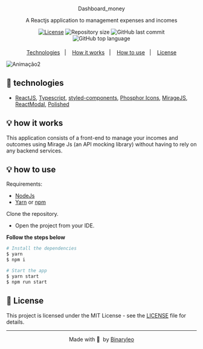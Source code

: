 <div align="center" style="margin: 20px; text-align: center">
<p> Dashboard_money</p>
<p>A Reactjs application to management expenses and incomes</p>

  [![License](http://img.shields.io/:license-mit-blue.svg?style=flat-square)](https://github.com/BinaryLeo/react_dashboard_money/blob/main/LICENSE)
  <img alt="Repository size" src="https://img.shields.io/github/repo-size/BinaryLeo/react_dashboard_money?color=blue">
  ![GitHub last commit](https://img.shields.io/github/last-commit/BinaryLeo/react_dashboard_money?style=flat-square)
  ![GitHub top language](https://img.shields.io/github/languages/top/BinaryLeo/react_dashboard_money?style=flat-square)
  
</div>
<p align="center">
  <a href="#-technologies">Technologies</a>&nbsp;&nbsp;&nbsp;|&nbsp;&nbsp;&nbsp;
  <a href="#-how-it-works">How it works</a>&nbsp;&nbsp;&nbsp;|&nbsp;&nbsp;&nbsp;
  <a href="#-how-to-use">How to use</a>&nbsp;&nbsp;&nbsp;|&nbsp;&nbsp;&nbsp;
  <a href="#-license">License</a>
</p>

![Animação2](https://user-images.githubusercontent.com/72607039/176575127-b79a3c90-fed6-4223-8522-888d5bc2e20b.gif)



## 🧪 technologies

*  [ReactJS](https://reactjs.org/), [Typescript](https://www.typescriptlang.org/), [styled-components](https://styled-components.com/), [Phosphor Icons](https://phosphoricons.com/), [MirageJS](https://miragejs.com/),  [ReactModal](https://github.com/reactjs/react-modal),  [Polished](https://polished.js.org/docs/)


## 💡 how it works
This application consists of a front-end to manage your incomes and outcomes using  Mirage Js (an API mocking library) without having to rely on any backend services.


## 💡 how to use

Requirements:
* [NodeJs](https://nodejs.org/en/)
* [Yarn](https://classic.yarnpkg.com/) or [npm](https://www.npmjs.com/package/npm)


 Clone the repository.
- Open the project from your IDE.


**Follow the steps below**

```bash
# Install the dependencies
$ yarn
$ npm i

# Start the app
$ yarn start
$ npm run start
```

## 📝 License

This project is licensed under the MIT License - see the [LICENSE](LICENSE) file for details.

---

<p align="center">
  Made with 💜&nbsp; by <a href="https://www.linkedin.com/in/leonardo-moura-92b513209/">Binaryleo</a>
</p>
